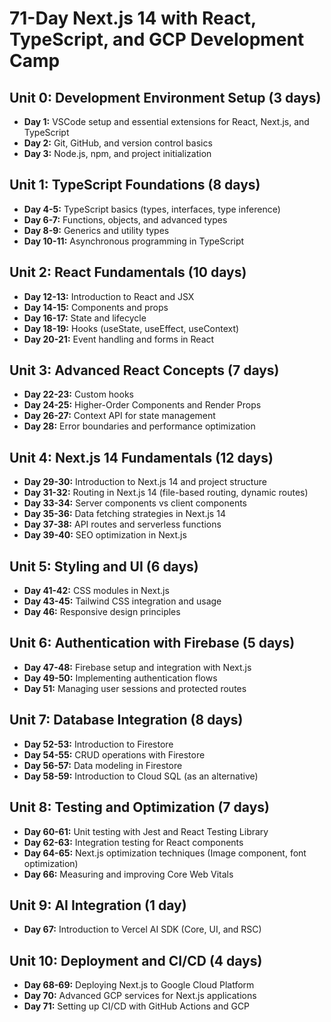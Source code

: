 # 71-Day Next.js 14 with React, TypeScript, and GCP Development Camp

## Unit 0: Development Environment Setup (3 days)
- **Day 1:** VSCode setup and essential extensions for React, Next.js, and TypeScript
- **Day 2:** Git, GitHub, and version control basics
- **Day 3:** Node.js, npm, and project initialization

## Unit 1: TypeScript Foundations (8 days)
- **Day 4-5:** TypeScript basics (types, interfaces, type inference)
- **Day 6-7:** Functions, objects, and advanced types
- **Day 8-9:** Generics and utility types
- **Day 10-11:** Asynchronous programming in TypeScript

## Unit 2: React Fundamentals (10 days)
- **Day 12-13:** Introduction to React and JSX
- **Day 14-15:** Components and props
- **Day 16-17:** State and lifecycle
- **Day 18-19:** Hooks (useState, useEffect, useContext)
- **Day 20-21:** Event handling and forms in React

## Unit 3: Advanced React Concepts (7 days)
- **Day 22-23:** Custom hooks
- **Day 24-25:** Higher-Order Components and Render Props
- **Day 26-27:** Context API for state management
- **Day 28:** Error boundaries and performance optimization

## Unit 4: Next.js 14 Fundamentals (12 days)
- **Day 29-30:** Introduction to Next.js 14 and project structure
- **Day 31-32:** Routing in Next.js 14 (file-based routing, dynamic routes)
- **Day 33-34:** Server components vs client components
- **Day 35-36:** Data fetching strategies in Next.js 14
- **Day 37-38:** API routes and serverless functions
- **Day 39-40:** SEO optimization in Next.js

## Unit 5: Styling and UI (6 days)
- **Day 41-42:** CSS modules in Next.js
- **Day 43-45:** Tailwind CSS integration and usage
- **Day 46:** Responsive design principles

## Unit 6: Authentication with Firebase (5 days)
- **Day 47-48:** Firebase setup and integration with Next.js
- **Day 49-50:** Implementing authentication flows
- **Day 51:** Managing user sessions and protected routes

## Unit 7: Database Integration (8 days)
- **Day 52-53:** Introduction to Firestore
- **Day 54-55:** CRUD operations with Firestore
- **Day 56-57:** Data modeling in Firestore
- **Day 58-59:** Introduction to Cloud SQL (as an alternative)

## Unit 8: Testing and Optimization (7 days)
- **Day 60-61:** Unit testing with Jest and React Testing Library
- **Day 62-63:** Integration testing for React components
- **Day 64-65:** Next.js optimization techniques (Image component, font optimization)
- **Day 66:** Measuring and improving Core Web Vitals

## Unit 9: AI Integration (1 day)
- **Day 67:** Introduction to Vercel AI SDK (Core, UI, and RSC)

## Unit 10: Deployment and CI/CD (4 days)
- **Day 68-69:** Deploying Next.js to Google Cloud Platform
- **Day 70:** Advanced GCP services for Next.js applications
- **Day 71:** Setting up CI/CD with GitHub Actions and GCP

